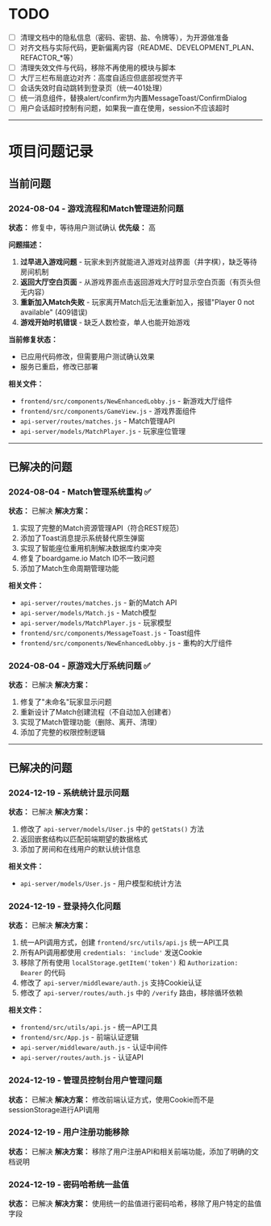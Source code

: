 # TODO

- [ ] 清理文档中的隐私信息（密码、密钥、盐、令牌等），为开源做准备
- [ ] 对齐文档与实际代码，更新偏离内容（README、DEVELOPMENT_PLAN、REFACTOR_*等）
- [ ] 清理失效文件与代码，移除不再使用的模块与脚本
- [ ] 大厅三栏布局底边对齐：高度自适应但底部视觉齐平
- [ ] 会话失效时自动跳转到登录页（统一401处理）
- [ ] 统一消息组件，替换alert/confirm为内置MessageToast/ConfirmDialog
- [ ] 用户会话超时控制有问题，如果我一直在使用，session不应该超时

---

# 项目问题记录

## 当前问题

### 2024-08-04 - 游戏流程和Match管理进阶问题
**状态：** 修复中，等待用户测试确认
**优先级：** 高

**问题描述：**
1. **过早进入游戏问题** - 玩家未到齐就能进入游戏对战界面（井字棋），缺乏等待房间机制
2. **返回大厅空白页面** - 从游戏界面点击返回游戏大厅时显示空白页面（有页头但无内容）
3. **重新加入Match失败** - 玩家离开Match后无法重新加入，报错"Player 0 not available" (409错误)
4. **游戏开始时机错误** - 缺乏人数检查，单人也能开始游戏

**当前修复状态：**
- 已应用代码修改，但需要用户测试确认效果
- 服务已重启，修改已部署

**相关文件：**
- `frontend/src/components/NewEnhancedLobby.js` - 新游戏大厅组件
- `frontend/src/components/GameView.js` - 游戏界面组件
- `api-server/routes/matches.js` - Match管理API
- `api-server/models/MatchPlayer.js` - 玩家座位管理

---

## 已解决的问题

### 2024-08-04 - Match管理系统重构 ✅
**状态：** 已解决
**解决方案：** 
1. 实现了完整的Match资源管理API（符合REST规范）
2. 添加了Toast消息提示系统替代原生弹窗
3. 实现了智能座位重用机制解决数据库约束冲突
4. 修复了boardgame.io Match ID不一致问题
5. 添加了Match生命周期管理功能

**相关文件：**
- `api-server/routes/matches.js` - 新的Match API
- `api-server/models/Match.js` - Match模型
- `api-server/models/MatchPlayer.js` - 玩家模型
- `frontend/src/components/MessageToast.js` - Toast组件
- `frontend/src/components/NewEnhancedLobby.js` - 重构的大厅组件

### 2024-08-04 - 原游戏大厅系统问题 ✅
**状态：** 已解决
**解决方案：** 
1. 修复了"未命名"玩家显示问题
2. 重新设计了Match创建流程（不自动加入创建者）
3. 实现了Match管理功能（删除、离开、清理）
4. 添加了完整的权限控制逻辑

---

## 已解决的问题

### 2024-12-19 - 系统统计显示问题
**状态：** 已解决
**解决方案：** 
1. 修改了 `api-server/models/User.js` 中的 `getStats()` 方法
2. 返回嵌套结构以匹配前端期望的数据格式
3. 添加了房间和在线用户的默认统计信息

**相关文件：**
- `api-server/models/User.js` - 用户模型和统计方法

### 2024-12-19 - 登录持久化问题
**状态：** 已解决
**解决方案：** 
1. 统一API调用方式，创建 `frontend/src/utils/api.js` 统一API工具
2. 所有API调用都使用 `credentials: 'include'` 发送Cookie
3. 移除了所有使用 `localStorage.getItem('token')` 和 `Authorization: Bearer` 的代码
4. 修改了 `api-server/middleware/auth.js` 支持Cookie认证
5. 修改了 `api-server/routes/auth.js` 中的 `/verify` 路由，移除循环依赖

**相关文件：**
- `frontend/src/utils/api.js` - 统一API工具
- `frontend/src/App.js` - 前端认证逻辑
- `api-server/middleware/auth.js` - 认证中间件
- `api-server/routes/auth.js` - 认证API

### 2024-12-19 - 管理员控制台用户管理问题
**状态：** 已解决
**解决方案：** 修改前端认证方式，使用Cookie而不是sessionStorage进行API调用

### 2024-12-19 - 用户注册功能移除
**状态：** 已解决
**解决方案：** 移除了用户注册API和相关前端功能，添加了明确的文档说明

### 2024-12-19 - 密码哈希统一盐值
**状态：** 已解决
**解决方案：** 使用统一的盐值进行密码哈希，移除了用户特定的盐值字段 